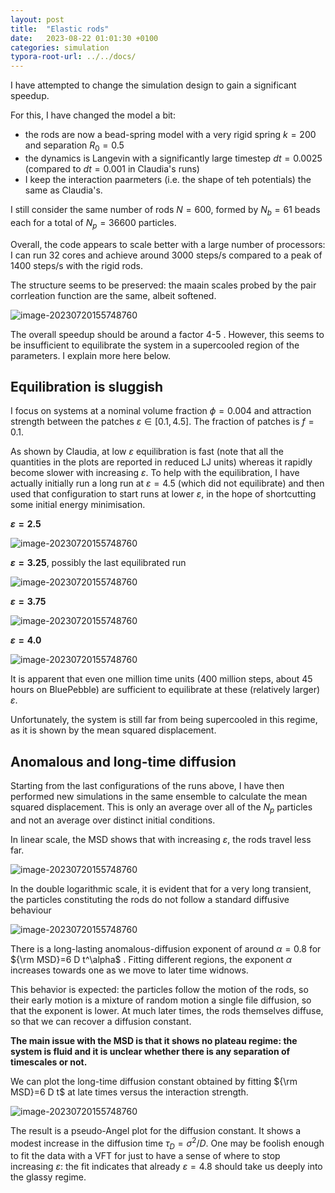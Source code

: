 ```yaml
---
layout: post
title:  "Elastic rods"
date:   2023-08-22 01:01:30 +0100
categories: simulation
typora-root-url: ../../docs/
---
```

I have attempted to change the simulation design to gain a significant speedup.

For this, I have changed the model a bit:

- the rods are now a bead-spring model with a very rigid spring $k=200$ and separation $R_0=0.5$
- the dynamics is Langevin with a significantly large timestep $dt=0.0025$ (compared to  $dt=0.001$ in Claudia's runs)
- I keep the interaction paarmeters (i.e. the shape of teh potentials) the same as Claudia's.

I still consider the same number of rods $N=600$, formed by $N_b=61$ beads each for a total of $N_p=36600$ particles.

Overall, the code appears to scale better with a large number of processors: I can run 32 cores and achieve around 3000 steps/s compared to a peak of 1400 steps/s with the rigid rods.

The structure seems to be preserved: the maain scales probed by the pair corrleation function are the same, albeit softened.

![image-20230720155748760](/sticky-rods/assets/img/elast-gr-phi0.04.png)

The overall speedup should be around a factor 4-5 . However, this seems to be insufficient to equilibrate the system in a supercooled region of the parameters. I explain more here below.



## Equilibration is sluggish

I focus on systems at a nominal volume fraction $\phi=0.004$ and attraction strength between the patches $\varepsilon\in [0.1, 4.5]$. The fraction of patches is $f=0.1$.

As shown by Claudia, at low $\varepsilon$ equilibration is fast (note that all the quantities in the plots are reported in reduced LJ units) whereas it rapidly become slower with increasing $\varepsilon$. To help with the equilibration, I have actually initially run a long run at $\varepsilon=4.5$ (which did not equilibrate) and then used that configuration to start runs at lower $\varepsilon$, in the hope of shortcutting some initial energy minimisation.



**$\varepsilon=2.5$**

![image-20230720155748760](/sticky-rods/assets/img/equilibration/plotlog-eps2.5.png)

**$\varepsilon=3.25$**, possibly the last equilibrated run

![image-20230720155748760](/sticky-rods/assets/img/equilibration/plotlog-eps3.25.png)

**$\varepsilon=3.75$**

![image-20230720155748760](/sticky-rods/assets/img/equilibration/plotlog-eps3.75.png)



**$\varepsilon=4.0$**

![image-20230720155748760](/sticky-rods/assets/img/equilibration/plotlog-eps4.0.png)

It is apparent that even one million time units (400 million steps, about 45 hours on BluePebble)   are sufficient to equilibrate at these (relatively larger) $\varepsilon$.

Unfortunately, the system is still far from being supercooled in this regime, as it is shown by the mean squared displacement.

## Anomalous and long-time diffusion

Starting from the last configurations of the runs above, I have then performed new simulations in the same ensemble to calculate the mean squared displacement. This is only an average over all of the $N_p$ particles and not an average over distinct initial conditions.



In linear scale, the MSD shows that with increasing $\varepsilon$, the rods travel less far.

![image-20230720155748760](/sticky-rods/assets/img/MSD/MSDlin.png)

In the double logarithmic scale, it is evident that for a very long transient, the particles constituting the rods do not follow a standard diffusive behaviour

![image-20230720155748760](/sticky-rods/assets/img/MSD/MSDloglog.png)

There is a long-lasting anomalous-diffusion exponent of around $\alpha=0.8$  for ${\rm MSD}=6 D t^\alpha$ . Fitting different regions, the exponent $\alpha$ increases towards one as we move to later time widnows.

This behavior is expected: the particles follow the motion of the rods, so their early motion is a mixture of random motion a single file diffusion, so that the exponent is lower. At much later times, the rods themselves diffuse, so that we can recover a diffusion constant.

**The main issue with the MSD is that it shows no plateau regime: the system is fluid and it is unclear whether there is any separation of timescales or not.**

We can plot the long-time diffusion constant obtained by fitting ${\rm MSD}=6 D t$ at late times versus the interaction strength.

![image-20230720155748760](/sticky-rods/assets/img/MSD/MSdangell.png)

The result is a pseudo-Angel plot for the diffusion constant. It shows a modest increase in the diffusion time $\tau_D = \sigma^2/D$. One may be foolish enough to fit the data with a VFT for just to have a sense of where to stop increasing $\varepsilon$: the fit indicates that already $\varepsilon=4.8$ should take us deeply into the glassy regime.

 

